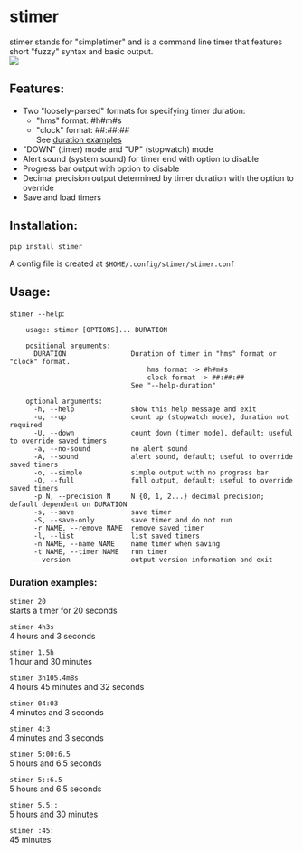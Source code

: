 # stimer
stimer stands for "simpletimer" and is a command line timer that features short "fuzzy" syntax and basic output.  
![](https://i.ibb.co/Bgr7hkD/stimer.gif)
## Features:
* Two "loosely-parsed" formats for specifying timer duration:
	* "hms" format: #h#m#s
	* "clock" format: ##:##:##  
	See [duration examples](#duration-examples)
* "DOWN" (timer) mode and "UP" (stopwatch) mode
* Alert sound (system sound) for timer end with option to disable
* Progress bar output with option to disable
* Decimal precision output determined by timer duration with the option to override
* Save and load timers
## Installation:
`pip install stimer`

A config file is created at `$HOME/.config/stimer/stimer.conf`
## Usage:
`stimer --help`:
```
	usage: stimer [OPTIONS]... DURATION

	positional arguments:
	  DURATION                Duration of timer in "hms" format or "clock" format.
	                              hms format -> #h#m#s
	                              clock format -> ##:##:##
	                          See "--help-duration"

	optional arguments:
	  -h, --help              show this help message and exit
	  -u, --up                count up (stopwatch mode), duration not required
	  -U, --down              count down (timer mode), default; useful to override saved timers
	  -a, --no-sound          no alert sound
	  -A, --sound             alert sound, default; useful to override saved timers
	  -o, --simple            simple output with no progress bar
	  -O, --full              full output, default; useful to override saved timers
	  -p N, --precision N     N {0, 1, 2...} decimal precision; default dependent on DURATION
	  -s, --save              save timer
	  -S, --save-only         save timer and do not run
	  -r NAME, --remove NAME  remove saved timer
	  -l, --list              list saved timers
	  -n NAME, --name NAME    name timer when saving
	  -t NAME, --timer NAME   run timer
	  --version               output version information and exit
```
### Duration examples:
`stimer 20`  
starts a timer for 20 seconds

`stimer 4h3s`  
4 hours and 3 seconds

`stimer 1.5h`  
1 hour and 30 minutes

`stimer 3h105.4m8s`  
4 hours 45 minutes and 32 seconds

`stimer 04:03`  
4 minutes and 3 seconds

`stimer 4:3`  
4 minutes and 3 seconds

`stimer 5:00:6.5`  
5 hours and 6.5 seconds

`stimer 5::6.5`  
5 hours and 6.5 seconds

`stimer 5.5::`  
5 hours and 30 minutes

`stimer :45:`  
45 minutes
